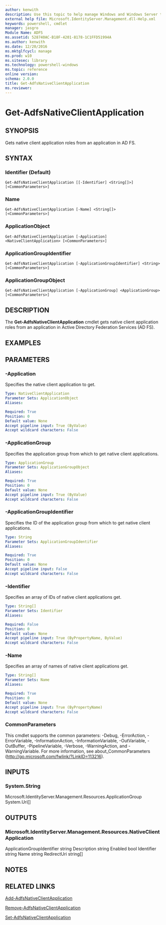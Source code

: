 ```yaml
---
author: kenwith
description: Use this topic to help manage Windows and Windows Server technologies with Windows PowerShell.
external help file: Microsoft.IdentityServer.Management.dll-Help.xml
keywords: powershell, cmdlet
manager: jasgro
Module Name: ADFS
ms.assetid: 528740AC-B18F-4201-8178-1C1FFD51994A
ms.author: kenwith
ms.date: 12/20/2016
ms.mktglfcycl: manage
ms.prod: w10
ms.sitesec: library
ms.technology: powershell-windows
ms.topic: reference
online version: 
schema: 2.0.0
title: Get-AdfsNativeClientApplication
ms.reviewer:
---
```


# Get-AdfsNativeClientApplication

## SYNOPSIS
Gets native client application roles from an application in AD FS.

## SYNTAX

### Identifier (Default)
```
Get-AdfsNativeClientApplication [[-Identifier] <String[]>] [<CommonParameters>]
```

### Name
```
Get-AdfsNativeClientApplication [-Name] <String[]> [<CommonParameters>]
```

### ApplicationObject
```
Get-AdfsNativeClientApplication [-Application] <NativeClientApplication> [<CommonParameters>]
```

### ApplicationGroupIdentifier
```
Get-AdfsNativeClientApplication [-ApplicationGroupIdentifier] <String> [<CommonParameters>]
```

### ApplicationGroupObject
```
Get-AdfsNativeClientApplication [-ApplicationGroup] <ApplicationGroup> [<CommonParameters>]
```

## DESCRIPTION
The **Get-AdfsNativeClientApplication** cmdlet gets native client application roles from an application in Active Directory Federation Services (AD FS).

## EXAMPLES

## PARAMETERS

### -Application
Specifies the native client application to get.

```yaml
Type: NativeClientApplication
Parameter Sets: ApplicationObject
Aliases: 

Required: True
Position: 0
Default value: None
Accept pipeline input: True (ByValue)
Accept wildcard characters: False
```

### -ApplicationGroup
Specifies the application group from which to get native client applications.

```yaml
Type: ApplicationGroup
Parameter Sets: ApplicationGroupObject
Aliases: 

Required: True
Position: 0
Default value: None
Accept pipeline input: True (ByValue)
Accept wildcard characters: False
```

### -ApplicationGroupIdentifier
Specifies the ID of the application group from which to get native client applications.

```yaml
Type: String
Parameter Sets: ApplicationGroupIdentifier
Aliases: 

Required: True
Position: 0
Default value: None
Accept pipeline input: False
Accept wildcard characters: False
```

### -Identifier
Specifies an array of IDs of native client applications get.

```yaml
Type: String[]
Parameter Sets: Identifier
Aliases: 

Required: False
Position: 0
Default value: None
Accept pipeline input: True (ByPropertyName, ByValue)
Accept wildcard characters: False
```

### -Name
Specifies an array of names of native client applications get.

```yaml
Type: String[]
Parameter Sets: Name
Aliases: 

Required: True
Position: 0
Default value: None
Accept pipeline input: True (ByPropertyName)
Accept wildcard characters: False
```

### CommonParameters
This cmdlet supports the common parameters: -Debug, -ErrorAction, -ErrorVariable, -InformationAction, -InformationVariable, -OutVariable, -OutBuffer, -PipelineVariable, -Verbose, -WarningAction, and -WarningVariable. For more information, see about_CommonParameters (http://go.microsoft.com/fwlink/?LinkID=113216).

## INPUTS

### System.String
Microsoft.IdentityServer.Management.Resources.ApplicationGroup
System.Uri[]

## OUTPUTS

### Microsoft.IdentityServer.Management.Resources.NativeClientApplication
ApplicationGroupIdentifier  string
Description                 string
Enabled                     bool
Identifier                  string
Name                        string
RedirectUri                 string[]

## NOTES

## RELATED LINKS

[Add-AdfsNativeClientApplication](./Add-AdfsNativeClientApplication.md)

[Remove-AdfsNativeClientApplication](./Remove-AdfsNativeClientApplication.md)

[Set-AdfsNativeClientApplication](./Set-AdfsNativeClientApplication.md)
